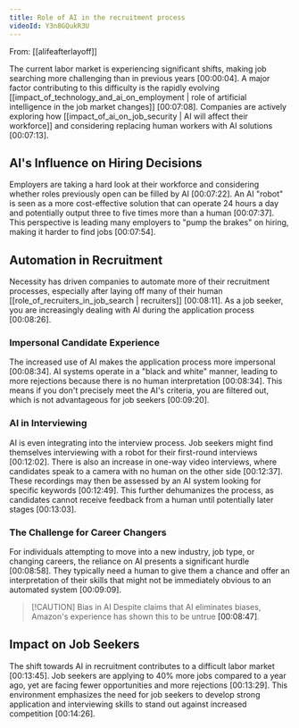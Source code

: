```yaml
---
title: Role of AI in the recruitment process
videoId: Y3n8GQukR3U
---
```


From: [[alifeafterlayoff]] <br/> 

The current labor market is experiencing significant shifts, making job searching more challenging than in previous years <a class="yt-timestamp" data-t="00:00:04">[00:00:04]</a>. A major factor contributing to this difficulty is the rapidly evolving [[impact_of_technology_and_ai_on_employment | role of artificial intelligence in the job market changes]] <a class="yt-timestamp" data-t="00:07:08">[00:07:08]</a>. Companies are actively exploring how [[impact_of_ai_on_job_security | AI will affect their workforce]] and considering replacing human workers with AI solutions <a class="yt-timestamp" data-t="00:07:13">[00:07:13]</a>.

## AI's Influence on Hiring Decisions
Employers are taking a hard look at their workforce and considering whether roles previously open can be filled by AI <a class="yt-timestamp" data-t="00:07:22">[00:07:22]</a>. An AI "robot" is seen as a more cost-effective solution that can operate 24 hours a day and potentially output three to five times more than a human <a class="yt-timestamp" data-t="00:07:37">[00:07:37]</a>. This perspective is leading many employers to "pump the brakes" on hiring, making it harder to find jobs <a class="yt-timestamp" data-t="00:07:54">[00:07:54]</a>.

## Automation in Recruitment
Necessity has driven companies to automate more of their recruitment processes, especially after laying off many of their human [[role_of_recruiters_in_job_search | recruiters]] <a class="yt-timestamp" data-t="00:08:11">[00:08:11]</a>. As a job seeker, you are increasingly dealing with AI during the application process <a class="yt-timestamp" data-t="00:08:26">[00:08:26]</a>.

### Impersonal Candidate Experience
The increased use of AI makes the application process more impersonal <a class="yt-timestamp" data-t="00:08:34">[00:08:34]</a>. AI systems operate in a "black and white" manner, leading to more rejections because there is no human interpretation <a class="yt-timestamp" data-t="00:08:34">[00:08:34]</a>. This means if you don't precisely meet the AI's criteria, you are filtered out, which is not advantageous for job seekers <a class="yt-timestamp" data-t="00:09:20">[00:09:20]</a>.

### AI in Interviewing
AI is even integrating into the interview process. Job seekers might find themselves interviewing with a robot for their first-round interviews <a class="yt-timestamp" data-t="00:12:02">[00:12:02]</a>. There is also an increase in one-way video interviews, where candidates speak to a camera with no human on the other side <a class="yt-timestamp" data-t="00:12:37">[00:12:37]</a>. These recordings may then be assessed by an AI system looking for specific keywords <a class="yt-timestamp" data-t="00:12:49">[00:12:49]</a>. This further dehumanizes the process, as candidates cannot receive feedback from a human until potentially later stages <a class="yt-timestamp" data-t="00:13:03">[00:13:03]</a>.

### The Challenge for Career Changers
For individuals attempting to move into a new industry, job type, or changing careers, the reliance on AI presents a significant hurdle <a class="yt-timestamp" data-t="00:08:58">[00:08:58]</a>. They typically need a human to give them a chance and offer an interpretation of their skills that might not be immediately obvious to an automated system <a class="yt-timestamp" data-t="00:09:09">[00:09:09]</a>.

> [!CAUTION] Bias in AI
> Despite claims that AI eliminates biases, Amazon's experience has shown this to be untrue <a class="yt-timestamp" data-t="00:08:47">[00:08:47]</a>.

## Impact on Job Seekers
The shift towards AI in recruitment contributes to a difficult labor market <a class="yt-timestamp" data-t="00:13:45">[00:13:45]</a>. Job seekers are applying to 40% more jobs compared to a year ago, yet are facing fewer opportunities and more rejections <a class="yt-timestamp" data-t="00:13:29">[00:13:29]</a>. This environment emphasizes the need for job seekers to develop strong application and interviewing skills to stand out against increased competition <a class="yt-timestamp" data-t="00:14:26">[00:14:26]</a>.